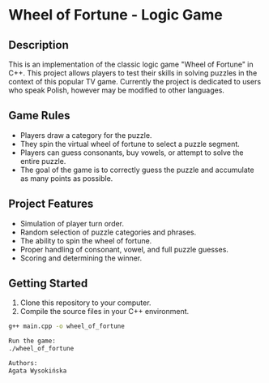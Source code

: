 # Wheel of Fortune - Logic Game



## Description
This is an implementation of the classic logic game "Wheel of Fortune" in C++. This project allows players to test their skills in solving puzzles in the context of this popular TV game.
Currently the project is dedicated to users who speak Polish, however may be modified to other languages.

## Game Rules
- Players draw a category for the puzzle.
- They spin the virtual wheel of fortune to select a puzzle segment.
- Players can guess consonants, buy vowels, or attempt to solve the entire puzzle.
- The goal of the game is to correctly guess the puzzle and accumulate as many points as possible.

## Project Features
- Simulation of player turn order.
- Random selection of puzzle categories and phrases.
- The ability to spin the wheel of fortune.
- Proper handling of consonant, vowel, and full puzzle guesses.
- Scoring and determining the winner.

## Getting Started
1. Clone this repository to your computer.
2. Compile the source files in your C++ environment.

```bash
g++ main.cpp -o wheel_of_fortune

Run the game:
./wheel_of_fortune

Authors:
Agata Wysokińska
